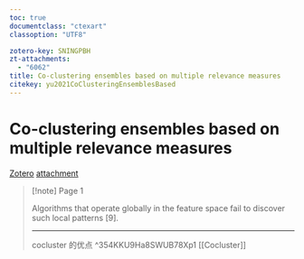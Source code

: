 ```yaml
---
toc: true
documentclass: "ctexart"
classoption: "UTF8"

zotero-key: SNINGPBH
zt-attachments:
  - "6062"
title: Co-clustering ensembles based on multiple relevance measures
citekey: yu2021CoClusteringEnsemblesBased
---
```

# Co-clustering ensembles based on multiple relevance measures

[Zotero](zotero://select/library/items/SNINGPBH) [attachment](<file:///Users/zihanwu/Zotero/storage/8SWUB78X/Yu%20et%20al.%20-%202021%20-%20Co-clustering%20ensembles%20based%20on%20multiple%20relevance%20measures.pdf>)
> [!note] Page 1
>
> Algorithms that operate globally in the feature space fail to discover such local patterns [9].
>
> ---
> cocluster 的优点
> ^354KKU9Ha8SWUB78Xp1
[[Cocluster]]
